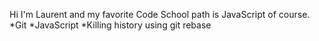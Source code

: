 Hi I'm Laurent and my favorite Code School path is JavaScript of course. 
*Git
*JavaScript
*Killing history using git rebase
